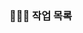 ### **🧑🏼‍💻 작업 목록**

<!-- 필요한 항목만 주석을 해제하여 작성합니다. -->
<!-- ### **💭 학습 키워드** -->

<!-- ### **🤔 고민과 해결** -->

<!-- ### **💬 실행 화면** -->

<!-- ### **💬 부연 설명** -->

<!-- ### **🙋🏻 질문 거리** -->
